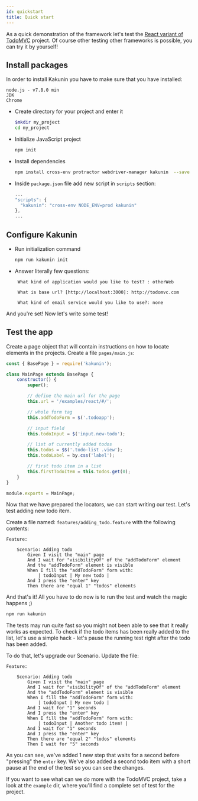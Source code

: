 ```yaml
---
id: quickstart
title: Quick start
---
```

As a quick demonstration of the framework let's test the 
[React variant of TodoMVC](http://todomvc.com/examples/react/#/) project. 
Of course other testing other frameworks is possible, you can try it 
by yourself!

## Install packages
In order to install Kakunin you have to make sure that you have installed:

```text
node.js - v7.8.0 min
JDK
Chrome
```
  
* Create directory for your project and enter it

    ```bash
    $mkdir my_project
    cd my_project
    ```
    
* Initialize JavaScript project

    ```bash
    npm init
    ```

* Install dependencies

    ```bash
    npm install cross-env protractor webdriver-manager kakunin  --save
    ```

* Inside `package.json` file add new script in `scripts` section:

    ```js
    ...
    "scripts": {
      "kakunin": "cross-env NODE_ENV=prod kakunin"
    },
    ...
    ```
    

## Configure Kakunin

* Run initialization command 

    ```bash
    npm run kakunin init
    ```

* Answer literally few questions:
    ```text
     What kind of application would you like to test? : otherWeb
        
     What is base url? [http://localhost:3000]: http://todomvc.com
           
     What kind of email service would you like to use?: none
    ```  
And you're set! Now let's write some test!

## Test the app

Create a page object that will contain instructions on how to locate elements in the projects.
Create a file `pages/main.js`:

```javascript
const { BasePage } = require('kakunin');

class MainPage extends BasePage {
    constructor() {
        super();

        // define the main url for the page
        this.url = '/examples/react/#/';

        // whole form tag
        this.addTodoForm = $('.todoapp');

        // input field
        this.todoInput = $('input.new-todo');

        // list of currently added todos
        this.todos = $$('.todo-list .view');
        this.todoLabel = by.css('label');

        // first todo item in a list
        this.firstTodoItem = this.todos.get(0);
    }
}

module.exports = MainPage;
```

Now that we have prepared the locators, we can start writing our test. Let's test adding new todo item. 

Create a file named: `features/adding_todo.feature` with the following contents:

```gherkin
Feature:

    Scenario: Adding todo
        Given I visit the "main" page
        And I wait for "visibilityOf" of the "addTodoForm" element
        And the "addTodoForm" element is visible
        When I fill the "addTodoForm" form with:
            | todoInput | My new todo |
        And I press the "enter" key
        Then there are "equal 1" "todos" elements

```

And that's it! All you have to do now is to run the test and watch the magic happens ;)

```bash
npm run kakunin
```

The tests may run quite fast so you might not been able to see that it 
really works as expected. To check if the todo items has been really 
added to the list, let's use a simple hack - let's pause the running 
test right after the todo has been added. 

To do that, let's upgrade our Scenario. Update the file:
```gherkin
Feature:

    Scenario: Adding todo
        Given I visit the "main" page
        And I wait for "visibilityOf" of the "addTodoForm" element
        And the "addTodoForm" element is visible
        When I fill the "addTodoForm" form with:
            | todoInput | My new todo |
        And I wait for "1" seconds
        And I press the "enter" key
        When I fill the "addTodoForm" form with:
            | todoInput | Another todo item! |
        And I wait for "1" seconds
        And I press the "enter" key
        Then there are "equal 2" "todos" elements
        Then I wait for "5" seconds

``` 

As you can see, we've added 1 new step that waits for a second before 
"pressing" the `enter` key. We've also added a second todo item with 
a short pause at the end of the test so you can see the changes.

If you want to see what can we do more with the TodoMVC project, take a look 
at the `example` dir, where you'll find a complete set of test for the project.

